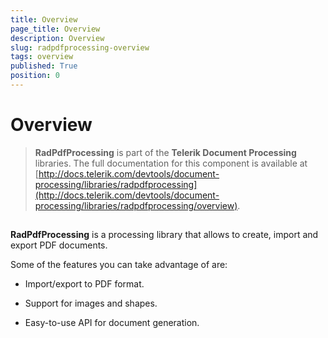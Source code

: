 ```yaml
---
title: Overview
page_title: Overview
description: Overview
slug: radpdfprocessing-overview
tags: overview
published: True
position: 0
---
```


# Overview


>**RadPdfProcessing** is part of the **Telerik Document Processing** libraries. The full documentation for this component is available at [http://docs.telerik.com/devtools/document-processing/libraries/radpdfprocessing](http://docs.telerik.com/devtools/document-processing/libraries/radpdfprocessing/overview).
            

## 

__RadPdfProcessing__ is a processing library that allows to create, import and export PDF documents.

Some of the features you can take advantage of are:
        

* Import/export to PDF format.
            

* Support for images and shapes.
            

* Easy-to-use API for document generation.


